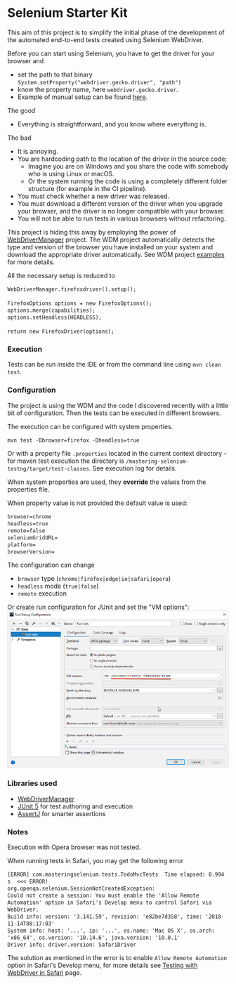 # Selenium Starter Kit
This aim of this project is to simplify the initial phase of the development of the automated end-to-end tests created using Selenium WebDriver.

Before you can start using Selenium, you have to get the driver for your browser and 
* set the path to that binary `System.setProperty("webdriver.gecko.driver", "path")`
* know the property name, here `webdriver.gecko.driver`. 
* Example of manual setup can be found [here](https://www.softwaretestinghelp.com/geckodriver-selenium-tutorial/).

The good 
* Everything is straightforward, and you know where everything is.

The bad
* It is annoying.
* You are hardcoding path to the location of the driver in the source code;
  * Imagine you are on Windows and you share the code with somebody who is using Linux or macOS.
  * Or the system running the code is using a completely different folder structure (for example in the CI pipeline).
* You must check whether a new driver was released.
* You must download a different version of the driver when you upgrade your browser, and the driver is no longer compatible with your browser.
* You will not be able to run tests in various browsers without refactoring.

This project is hiding this away by employing the power of [WebDriverManager](https://github.com/bonigarcia/webdrivermanager) project. The WDM project automatically detects the type and version of the browser you have installed on your system and download the appropriate driver automatically. See WDM project [examples](https://github.com/bonigarcia/webdrivermanager-examples) for more details. 

 All the necessary setup is reduced to 

```
WebDriverManager.firefoxdriver().setup();

FirefoxOptions options = new FirefoxOptions();
options.merge(capabilities);
options.setHeadless(HEADLESS);

return new FirefoxDriver(options);
```

### Execution
Tests can be run inside the IDE or from the command line using `mvn clean test`.

### Configuration
The project is using the WDM and the code I discovered recently with a little bit of configuration. Then the tests can be executed in different browsers.

The execution can be configured with system properties. 

```
mvn test -Dbrowser=firefox -Dheadless=true
```

Or with a property file `.properties` located in the current context directory - for maven test execution the directory is `/mastering-selenium-testng/target/test-classes`. See execution log for details.


When system properties are used, they **override** the values from the properties file. 

When property value is not provided the default value is used:
```
browser=chrome
headless=true
remote=false
seleniumGridURL=
platform=
browserVersion=
```

The configuration can change
* `browser` type (`chrome|firefox|edge|ie|safari|opera`) 
* `headless` mode (`true|false`)
* `remote` execution 

Or create run configuration for JUnit and set the "VM options":
 ![Run configuration](img/run_configuration.png)

### Libraries used
 * [WebDriverManager](https://github.com/bonigarcia/webdrivermanager)
 * [JUnit 5](https://junit.org/junit5/) for test authoring and execution
 * [AssertJ](https://joel-costigliola.github.io/assertj/) for smarter assertions

### Notes
Execution with Opera browser was not tested.

When running tests in Safari, you may get the following error
```
[ERROR] com.masteringselenium.tests.TodoMvcTests  Time elapsed: 0.994 s  <<< ERROR!
org.openqa.selenium.SessionNotCreatedException:
Could not create a session: You must enable the 'Allow Remote Automation' option in Safari's Develop menu to control Safari via WebDriver.
Build info: version: '3.141.59', revision: 'e82be7d358', time: '2018-11-14T08:17:03'
System info: host: '...', ip: '...', os.name: 'Mac OS X', os.arch: 'x86_64', os.version: '10.14.6', java.version: '10.0.1'
Driver info: driver.version: SafariDriver
```
The solution as mentioned in the error is to enable `Allow Remote Automation`  option in Safari's Develop menu, for more details see [Testing with WebDriver in Safari](https://developer.apple.com/documentation/webkit/testing_with_webdriver_in_safari) page.

